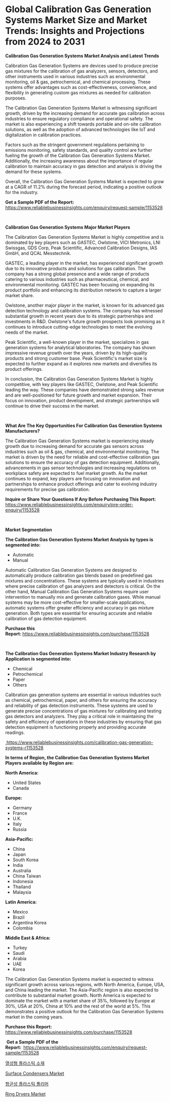 <p><h1>Global Calibration Gas Generation Systems Market Size and Market Trends: Insights and Projections from 2024 to 2031</h1></p><p><strong>Calibration Gas Generation Systems Market Analysis and Latest Trends</strong></p>
<p><p>Calibration Gas Generation Systems are devices used to produce precise gas mixtures for the calibration of gas analyzers, sensors, detectors, and other instruments used in various industries such as environmental monitoring, oil & gas, petrochemical, and chemical processing. These systems offer advantages such as cost-effectiveness, convenience, and flexibility in generating custom gas mixtures as needed for calibration purposes.</p><p>The Calibration Gas Generation Systems Market is witnessing significant growth, driven by the increasing demand for accurate gas calibration across industries to ensure regulatory compliance and operational safety. The market is also experiencing a shift towards portable and on-site calibration solutions, as well as the adoption of advanced technologies like IoT and digitalization in calibration practices.</p><p>Factors such as the stringent government regulations pertaining to emissions monitoring, safety standards, and quality control are further fueling the growth of the Calibration Gas Generation Systems Market. Additionally, the increasing awareness about the importance of regular calibration to maintain accuracy in gas detection and analysis is driving the demand for these systems.</p><p>Overall, the Calibration Gas Generation Systems Market is expected to grow at a CAGR of 11.2% during the forecast period, indicating a positive outlook for the industry.</p></p>
<p><strong>Get a Sample PDF of the Report:&nbsp;</strong> <a href="https://www.reliablebusinessinsights.com/enquiry/request-sample/1153528">https://www.reliablebusinessinsights.com/enquiry/request-sample/1153528</a></p>
<p>&nbsp;</p>
<p><strong>Calibration Gas Generation Systems Major Market Players</strong></p>
<p><p>The Calibration Gas Generation Systems Market is highly competitive and is dominated by key players such as GASTEC, Owlstone, VICI Metronics, LNI Swissgas, GDS Corp, Peak Scientific, Advanced Calibration Designs, IAS GmbH, and QCAL Messtechnik.</p><p>GASTEC, a leading player in the market, has experienced significant growth due to its innovative products and solutions for gas calibration. The company has a strong global presence and a wide range of products catering to various industries such as pharmaceutical, chemical, and environmental monitoring. GASTEC has been focusing on expanding its product portfolio and enhancing its distribution network to capture a larger market share.</p><p>Owlstone, another major player in the market, is known for its advanced gas detection technology and calibration systems. The company has witnessed substantial growth in recent years due to its strategic partnerships and investments in R&D. Owlstone's future growth prospects look promising as it continues to introduce cutting-edge technologies to meet the evolving needs of the market.</p><p>Peak Scientific, a well-known player in the market, specializes in gas generation systems for analytical laboratories. The company has shown impressive revenue growth over the years, driven by its high-quality products and strong customer base. Peak Scientific's market size is expected to further expand as it explores new markets and diversifies its product offerings.</p><p>In conclusion, the Calibration Gas Generation Systems Market is highly competitive, with key players like GASTEC, Owlstone, and Peak Scientific leading the way. These companies have demonstrated strong sales revenue and are well-positioned for future growth and market expansion. Their focus on innovation, product development, and strategic partnerships will continue to drive their success in the market.</p></p>
<p>&nbsp;</p>
<p><strong>What Are The Key Opportunities For Calibration Gas Generation Systems Manufacturers?</strong></p>
<p><p>The Calibration Gas Generation Systems market is experiencing steady growth due to increasing demand for accurate gas sensors across industries such as oil & gas, chemical, and environmental monitoring. The market is driven by the need for reliable and cost-effective calibration gas solutions to ensure the accuracy of gas detection equipment. Additionally, advancements in gas sensor technologies and increasing regulations on workplace safety are expected to fuel market growth. As the market continues to expand, key players are focusing on innovation and partnerships to enhance product offerings and cater to evolving industry requirements for precise gas calibration.</p></p>
<p><strong>Inquire or Share Your Questions If Any Before Purchasing This Report:</strong> <a href="https://www.reliablebusinessinsights.com/enquiry/pre-order-enquiry/1153528">https://www.reliablebusinessinsights.com/enquiry/pre-order-enquiry/1153528</a></p>
<p>&nbsp;</p>
<p><strong>Market Segmentation</strong></p>
<p><strong>The Calibration Gas Generation Systems Market Analysis by types is segmented into:</strong></p>
<p><ul><li>Automatic</li><li>Manual</li></ul></p>
<p><p>Automatic Calibration Gas Generation Systems are designed to automatically produce calibration gas blends based on predefined gas mixtures and concentrations. These systems are typically used in industries where precise calibration of gas analyzers and detectors is critical. On the other hand, Manual Calibration Gas Generation Systems require user intervention to manually mix and generate calibration gases. While manual systems may be more cost-effective for smaller-scale applications, automatic systems offer greater efficiency and accuracy in gas mixture generation. Both types are essential for ensuring accurate and reliable calibration of gas detection equipment.</p></p>
<p><strong>Purchase this Report:&nbsp;</strong><a href="https://www.reliablebusinessinsights.com/purchase/1153528">https://www.reliablebusinessinsights.com/purchase/1153528</a></p>
<p>&nbsp;</p>
<p><strong>The Calibration Gas Generation Systems Market Industry Research by Application is segmented into:</strong></p>
<p><ul><li>Chemical</li><li>Petrochemical</li><li>Paper</li><li>Others</li></ul></p>
<p><p>Calibration gas generation systems are essential in various industries such as chemical, petrochemical, paper, and others for ensuring the accuracy and reliability of gas detection instruments. These systems are used to generate precise concentrations of gas mixtures for calibrating and testing gas detectors and analyzers. They play a critical role in maintaining the safety and efficiency of operations in these industries by ensuring that gas detection equipment is functioning properly and providing accurate readings.</p></p>
<p><a href="https://www.reliablebusinessinsights.com/calibration-gas-generation-systems-r1153528">&nbsp;https://www.reliablebusinessinsights.com/calibration-gas-generation-systems-r1153528</a></p>
<p><strong>In terms of Region, the Calibration Gas Generation Systems Market Players available by Region are:</strong></p>
<p>
    <p> <strong> North America: </strong>
        <ul>
            <li>United States</li>
            <li>Canada</li>
        </ul>
        </p> 
    <p> <strong> Europe: </strong>
        <ul>
            <li>Germany</li>
            <li>France</li>
            <li>U.K.</li>
            <li>Italy</li>
            <li>Russia</li>
        </ul>
        </p> 
    <p> <strong> Asia-Pacific: </strong>
        <ul>
            <li>China</li>
            <li>Japan</li>
            <li>South Korea</li>
            <li>India</li>
            <li>Australia</li>
            <li>China Taiwan</li>
            <li>Indonesia</li>
            <li>Thailand</li>
            <li>Malaysia</li>
        </ul>
        </p> 
    <p> <strong> Latin America: </strong>
        <ul>
            <li>Mexico</li>
            <li>Brazil</li>
            <li>Argentina Korea</li>
            <li>Colombia</li>
        </ul>
        </p> 
    <p> <strong> Middle East & Africa: </strong>
        <ul>
            <li>Turkey</li>
            <li>Saudi</li>
            <li>Arabia</li>
            <li>UAE</li>
            <li>Korea</li>
        </ul>
    </p>
    </p>
<p><p>The Calibration Gas Generation Systems market is expected to witness significant growth across various regions, with North America, Europe, USA, and China leading the market. The Asia-Pacific region is also expected to contribute to substantial market growth. North America is expected to dominate the market with a market share of 35%, followed by Europe at 30%, USA at 20%, China at 10% and the rest of the world at 5%. This demonstrates a positive outlook for the Calibration Gas Generation Systems market in the coming years.</p></p>
<p><strong>Purchase this Report: </strong><a href="https://www.reliablebusinessinsights.com/purchase/1153528">https://www.reliablebusinessinsights.com/purchase/1153528</a></p>
<p>&nbsp;<strong>Get a Sample PDF of the Report:&nbsp;&nbsp;</strong><a href="https://www.reliablebusinessinsights.com/enquiry/request-sample/1153528">https://www.reliablebusinessinsights.com/enquiry/request-sample/1153528</a></p>
<p><strong></strong></p>
<p><p><a href="https://github.com/vanessagrant665567/Market-Research-Report-List-1/blob/main/6365783176663.md">열성형 플라스틱 소재</a></p><p><a href="https://github.com/rahu1506/Market-Research-Report-List-5/blob/main/surface-condensers-market.md">Surface Condensers Market</a></p><p><a href="https://github.com/rrmadityapu/Market-Research-Report-List-1/blob/main/2916999176664.md">항균성 플라스틱 폴리머</a></p><p><a href="https://github.com/juniordelafrance/Market-Research-Report-List-4/blob/main/ring-dryers-market.md">Ring Dryers Market</a></p></p>